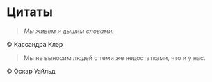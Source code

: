 # Цитаты

> *Мы живем и дышим словами.*

© Кассандра Клэр

> Мы не выносим людей с теми же недостатками, что и у нас.

© Оскар Уайльд